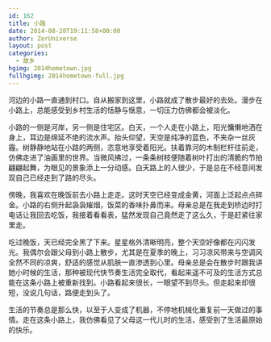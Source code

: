 ```yaml
---
id: 162
title: 小路
date: 2014-08-20T19:11:58+00:00
author: ZerUniverse
layout: post
categories:
  - 故乡
hgimg: 2014hometown.jpg
fullhgimg: 2014hometown-full.jpg
---
```

河边的小路一直通到村口。自从搬家到这里，小路就成了散步最好的去处。漫步在小路上，总能感受到乡村生活的恬静与惬意，一切压力仿佛都会被淡化。

小路的一侧是河岸，另一侧是住宅区。白天，一个人走在小路上，阳光慵懒地洒在身上，耳边是绵延不绝的流水声。抬头仰望，天空是纯净的蓝色，不夹杂一丝灰霾。树静静地站在小路的两侧，恣意地享受着阳光。扶着靠河的木制栏杆往前走，仿佛走进了油画里的世界。当微风拂过，一条条树枝便随着树叶打出的清脆的节拍翩翩起舞，为眼见的景象添上一分动感。白天路上的人很少，于是总在不经意间发现自己已经走到了路的尽头。

傍晚，我喜欢在晚饭前去小路上走走。这时天空已经变成金黄，河面上泛起点点碎金。小路的右侧升起袅袅熣烟，饭菜的香味扑鼻而来。母亲总是在我走到桥边时打电话让我回去吃饭，我接着看看表，猛然发现自己竟然走了这么久，于是赶紧往家里走。

吃过晚饭，天已经完全黑了下来。星星格外清晰明亮，整个天空好像都在闪闪发光。我偶尔会跟父母到小路上散步，尤其是在夏季的晚上，习习凉风带来与空调风全然不同的凉爽，舒适的感觉从肌肤一直渗透到心里。母亲总是会在散步时跟我讲她小时候的生活，那种被现代快节奏生活完全取代，看起来遥不可及的生活方式总能在这条小路上被重新找到。小路看起来很长，一眼望不到尽头。但走起来却很短，没说几句话，路便走到头了。

生活的节奏总是那么快，以至于人变成了机器，不停地机械化重复前一天做过的事情。走在这条小路上，我仿佛看见了父母这一代儿时的生活，感受到了生活最原始的快乐。